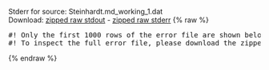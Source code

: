 Stderr for source:  Steinhardt.md_working_1.dat   
Download: [zipped raw stdout](Steinhardt.md_working_1.dat.plumed_master.stdout.txt.zip) - [zipped raw stderr](Steinhardt.md_working_1.dat.plumed_master.stderr.txt.zip) 
{% raw %}
<pre>
#! Only the first 1000 rows of the error file are shown below
#! To inspect the full error file, please download the zipped raw stderr file above
</pre>
{% endraw %}
